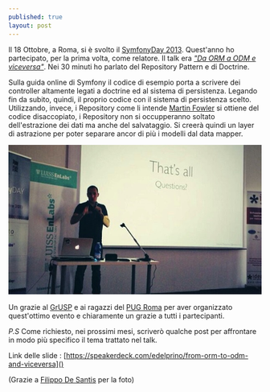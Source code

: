 ```yaml
---
published: true
layout: post
---
```


Il 18 Ottobre, a Roma, si è svolto il [SymfonyDay 2013](http://www.symfonyday.it).
Quest'anno ho partecipato, per la prima volta, come relatore. Il talk era _["Da ORM a ODM e viceversa"](https://speakerdeck.com/edelprino/from-orm-to-odm-and-viceversa)_. Nei 30 minuti ho parlato del Repository Pattern e di Doctrine.

Sulla guida online di Symfony il codice di esempio porta a scrivere dei controller altamente legati a doctrine ed al sistema di persistenza. Legando fin da subito, quindi, il proprio codice con il sistema di persistenza scelto. Utilizzando, invece, i Repository come li intende [Martin Fowler](http://martinfowler.com/eaaCatalog/repository.html) si ottiene del codice disaccopiato, i Repository non si occupperanno soltato dell'estrazione dei dati ma anche del salvataggio. Si creerà quindi un layer di astrazione  per poter separare ancor di più i modelli dal data mapper.

![](/images/edelprino_symfonyday_roma.jpg)

Un grazie al [GrUSP](http://www.grusp.it) e ai ragazzi del [PUG Roma](http://roma.grusp.org) per aver organizzato quest'ottimo evento e chiaramente un grazie a tutti i partecipanti.

_P.S_ Come richiesto, nei prossimi mesi, scriverò qualche post per affrontare in modo più specifico il tema trattato nel talk.

Link delle slide : [https://speakerdeck.com/edelprino/from-orm-to-odm-and-viceversa]()

(Grazie a [Filippo De Santis](https://twitter.com/filippodesantis) per la foto)